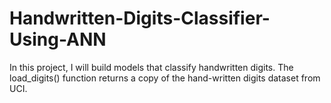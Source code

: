# Handwritten-Digits-Classifier-Using-ANN
In this project, I will build models that classify handwritten digits. The load_digits() function returns a copy of the hand-written digits dataset from UCI.
